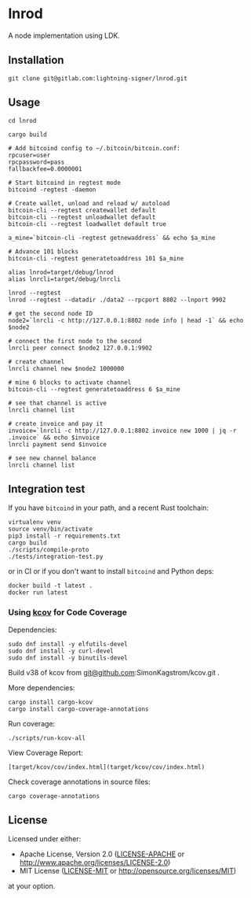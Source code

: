 # lnrod

A node implementation using LDK.

## Installation
```
git clone git@gitlab.com:lightning-signer/lnrod.git
```

## Usage
```
cd lnrod

cargo build

# Add bitcoind config to ~/.bitcoin/bitcoin.conf:
rpcuser=user
rpcpassword=pass
fallbackfee=0.0000001

# Start bitcoind in regtest mode
bitcoind -regtest -daemon

# Create wallet, unload and reload w/ autoload
bitcoin-cli --regtest createwallet default
bitcoin-cli --regtest unloadwallet default
bitcoin-cli --regtest loadwallet default true

a_mine=`bitcoin-cli -regtest getnewaddress` && echo $a_mine

# Advance 101 blocks
bitcoin-cli -regtest generatetoaddress 101 $a_mine

alias lnrod=target/debug/lnrod
alias lnrcli=target/debug/lnrcli

lnrod --regtest
lnrod --regtest --datadir ./data2 --rpcport 8802 --lnport 9902

# get the second node ID
node2=`lnrcli -c http://127.0.0.1:8802 node info | head -1` && echo $node2

# connect the first node to the second
lnrcli peer connect $node2 127.0.0.1:9902

# create channel
lnrcli channel new $node2 1000000

# mine 6 blocks to activate channel
bitcoin-cli --regtest generatetoaddress 6 $a_mine

# see that channel is active
lnrcli channel list

# create invoice and pay it
invoice=`lnrcli -c http://127.0.0.1:8802 invoice new 1000 | jq -r .invoice` && echo $invoice
lnrcli payment send $invoice

# see new channel balance
lnrcli channel list
```

## Integration test

If you have `bitcoind` in your path, and a recent Rust toolchain:

```
virtualenv venv
source venv/bin/activate
pip3 install -r requirements.txt
cargo build
./scripts/compile-proto
./tests/integration-test.py
```

or in CI or if you don't want to install `bitcoind` and Python deps:

```
docker build -t latest .
docker run latest
```

### Using [kcov](https://github.com/SimonKagstrom/kcov) for Code Coverage

Dependencies:

    sudo dnf install -y elfutils-devel
    sudo dnf install -y curl-devel
    sudo dnf install -y binutils-devel

Build v38 of kcov from git@github.com:SimonKagstrom/kcov.git .

More dependencies:

    cargo install cargo-kcov
    cargo install cargo-coverage-annotations

Run coverage:

    ./scripts/run-kcov-all
        
View Coverage Report:

    [target/kcov/cov/index.html](target/kcov/cov/index.html)

Check coverage annotations in source files:

    cargo coverage-annotations

## License

Licensed under either:

 * Apache License, Version 2.0 ([LICENSE-APACHE](LICENSE-APACHE) or http://www.apache.org/licenses/LICENSE-2.0)
 * MIT License ([LICENSE-MIT](LICENSE-MIT) or http://opensource.org/licenses/MIT)

at your option.
